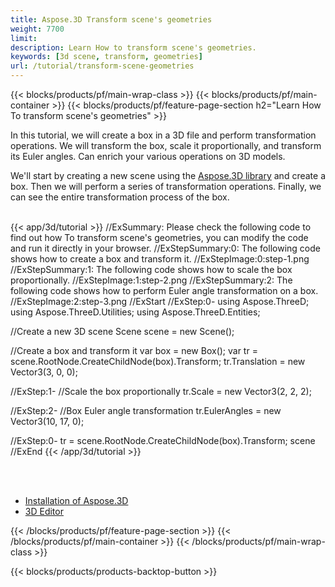 ```yaml
---
title: Aspose.3D Transform scene's geometries 
weight: 7700
limit: 
description: Learn How to transform scene's geometries.
keywords: [3d scene, transform, geometries]
url: /tutorial/transform-scene-geometries
---
```


{{< blocks/products/pf/main-wrap-class >}}
{{< blocks/products/pf/main-container >}}
{{< blocks/products/pf/feature-page-section h2="Learn How To transform scene's geometries" >}}

<p>
In this tutorial, we will create a box in a 3D file and perform transformation operations. We will transform the box, scale it proportionally, and transform its Euler angles. Can enrich your various operations on 3D models.
</p>

<p>
We'll start by creating a new scene using the <a href="https://www.nuget.org/packages/Aspose.3D">Aspose.3D library</a> and create a box. Then we will perform a series of transformation operations. Finally, we can see the entire transformation process of the box.
</p>

<br />
{{< app/3d/tutorial >}}
//ExSummary: Please check the following code to find out how To transform scene's geometries, you can modify the code and run it directly in your browser.
//ExStepSummary:0: The following code shows how to create a box and transform it.
//ExStepImage:0:step-1.png
//ExStepSummary:1: The following code shows how to scale the box proportionally.
//ExStepImage:1:step-2.png
//ExStepSummary:2: The following code shows how to perform Euler angle transformation on a box.
//ExStepImage:2:step-3.png
//ExStart
//ExStep:0-
using Aspose.ThreeD;
using Aspose.ThreeD.Utilities;
using Aspose.ThreeD.Entities;

//Create a new 3D scene
Scene scene = new Scene();

//Create a box and transform it
var box = new Box();
var tr = scene.RootNode.CreateChildNode(box).Transform;
tr.Translation = new Vector3(3, 0, 0);

//ExStep:1-
//Scale the box proportionally
tr.Scale = new Vector3(2, 2, 2);

//ExStep:2-
//Box Euler angle transformation
tr.EulerAngles = new Vector3(10, 17, 0);

//ExStep:0-
tr = scene.RootNode.CreateChildNode(box).Transform;
scene
//ExEnd
{{< /app/3d/tutorial >}}
<br />

<br />
<br />
<div class="code-sample">
    <ul class="link-list">
        <li class="link-item"><a href="https://docs.aspose.com/3d/net/installation/">Installation of Aspose.3D</a></li>
        <li class="link-item"><a href="https://products.aspose.app/3d/editor/">3D Editor</a></li>
    </ul>
</div>

{{< /blocks/products/pf/feature-page-section >}}
{{< /blocks/products/pf/main-container >}}
{{< /blocks/products/pf/main-wrap-class >}}

{{< blocks/products/products-backtop-button >}}

